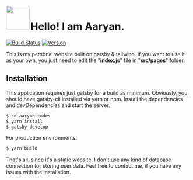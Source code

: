 <img align="left" src="https://raw.githubusercontent.com/myselfaaryan/aaryan.codes/master/static/favicon.png" width="64">

# Hello! I am Aaryan.

[![Build Status](https://travis-ci.com/myselfaaryan/aaryan.codes.svg?branch=master)](https://travis-ci.com/myselfaaryan/aaryan.codes) [![Version](https://badge.fury.io/gh/tterb%2FHyde.svg)](https://badge.fury.io/gh/tterb%2FHyde)

This is my personal website built on gatsby & tailwind. If you want to use it as your own, you just need to edit the "**index.js**" file in "**src/pages**" folder.

## Installation

This application requires just gatsby for a build as minimum. Obviously, you should have gatsby-cli installed via yarn or npm.
Install the dependencies and devDependencies and start the server.

```sh
$ cd aaryan.codes
$ yarn install
$ gatsby develop
```

For production environments.

```sh
$ yarn build
```

That's all, since it's a static website, I don't use any kind of database connection for storing user data. Feel free to contact me, if you have any issues with the installation.